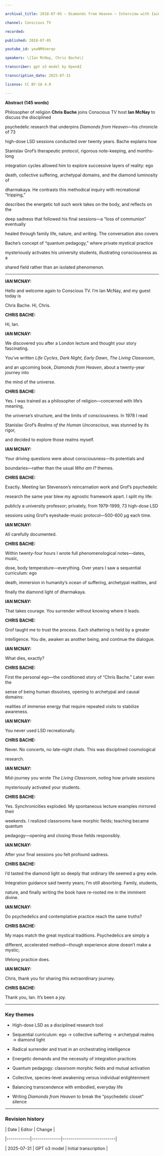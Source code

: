 ```yaml
---

archival_title: 2018-07-05 – Diamonds from Heaven – Interview with Iain McNay

channel: Conscious TV

recorded:

published: 2018-07-05

youtube_id: yewNM9smrqo

speakers: \[Ian McNay, Chris Bache\]

transcriber: gpt o3 model by OpenAI

transcription_date: 2025-07-31

license: CC BY-SA 4.0

---
```


**Abstract (145 words)**

Philosopher of religion **Chris Bache** joins Conscious TV host **Ian McNay** to discuss the disciplined

psychedelic research that underpins *Diamonds from Heaven*—his chronicle of 73

high-dose LSD sessions conducted over twenty years. Bache explains how

Stanislav Grof’s therapeutic protocol, rigorous note-keeping, and months-long

integration cycles allowed him to explore successive layers of reality: ego

death, collective suffering, archetypal domains, and the diamond luminosity of

dharmakaya. He contrasts this methodical inquiry with recreational “tripping,”

describes the energetic toll such work takes on the body, and reflects on the

deep sadness that followed his final sessions—a “loss of communion” eventually

healed through family life, nature, and writing. The conversation also covers

Bache’s concept of “quantum pedagogy,” where private mystical practice

mysteriously activates his university students, illustrating consciousness as a

shared field rather than an isolated phenomenon.

---

**IAN MCNAY:**

Hello and welcome again to Conscious TV. I’m Ian McNay, and my guest today is

Chris Bache. Hi, Chris.

**CHRIS BACHE:**

Hi, Ian.

**IAN MCNAY:**

We discovered you after a London lecture and thought your story fascinating.

You’ve written *Life Cycles*, *Dark Night, Early Dawn*, *The Living Classroom*,

and an upcoming book, *Diamonds from Heaven*, about a twenty-year journey into

the mind of the universe.

**CHRIS BACHE:**

Yes. I was trained as a philosopher of religion—concerned with life’s meaning,

the universe’s structure, and the limits of consciousness. In 1978 I read

Stanislav Grof’s *Realms of the Human Unconscious*, was stunned by its rigor,

and decided to explore those realms myself.

**IAN MCNAY:**

Your driving questions were about consciousness—its potentials and

boundaries—rather than the usual *Who am I?* themes.

**CHRIS BACHE:**

Exactly. Meeting Ian Stevenson’s reincarnation work and Grof’s psychedelic

research the same year blew my agnostic framework apart. I split my life:

publicly a university professor; privately, from 1979-1999, 73 high-dose LSD

sessions using Grof’s eyeshade-music protocol—500-600 µg each time.

**IAN MCNAY:**

All carefully documented.

**CHRIS BACHE:**

Within twenty-four hours I wrote full phenomenological notes—dates, music,

dose, body temperature—everything. Over years I saw a sequential curriculum: ego

death, immersion in humanity’s ocean of suffering, archetypal realities, and

finally the diamond light of dharmakaya.

**IAN MCNAY:**

That takes courage. You surrender without knowing where it leads.

**CHRIS BACHE:**

Grof taught me to trust the process. Each shattering is held by a greater

intelligence. You die, awaken as another being, and continue the dialogue.

**IAN MCNAY:**

What dies, exactly?

**CHRIS BACHE:**

First the personal ego—the conditioned story of “Chris Bache.” Later even the

sense of being human dissolves, opening to archetypal and causal domains:

realities of immense energy that require repeated visits to stabilize awareness.

**IAN MCNAY:**

You never used LSD recreationally.

**CHRIS BACHE:**

Never. No concerts, no late-night chats. This was disciplined cosmological

research.

**IAN MCNAY:**

Mid-journey you wrote *The Living Classroom*, noting how private sessions

mysteriously activated your students.

**CHRIS BACHE:**

Yes. Synchronicities exploded. My spontaneous lecture examples mirrored their

weekends. I realized classrooms have morphic fields; teaching became quantum

pedagogy—opening and closing those fields responsibly.

**IAN MCNAY:**

After your final sessions you felt profound sadness.

**CHRIS BACHE:**

I’d tasted the diamond light so deeply that ordinary life seemed a grey exile.

Integration guidance said twenty years; I’m still absorbing. Family, students,

nature, and finally writing the book have re-rooted me in the imminent divine.

**IAN MCNAY:**

Do psychedelics and contemplative practice reach the same truths?

**CHRIS BACHE:**

My maps match the great mystical traditions. Psychedelics are simply a

different, accelerated method—though experience alone doesn’t make a mystic;

lifelong practice does.

**IAN MCNAY:**

Chris, thank you for sharing this extraordinary journey.

**CHRIS BACHE:**

Thank you, Ian. It’s been a joy.

---

### Key themes

- High-dose LSD as a disciplined research tool

- Sequential curriculum: ego → collective suffering → archetypal realms → diamond light

- Radical surrender and trust in an orchestrating intelligence

- Energetic demands and the necessity of integration practices

- Quantum pedagogy: classroom morphic fields and mutual activation

- Collective, species-level awakening versus individual enlightenment

- Balancing transcendence with embodied, everyday life

- Writing *Diamonds from Heaven* to break the “psychedelic closet” silence

---

### Revision history

| Date | Editor | Change |

|------------|---------------|---------------------------|

| 2025-07-31 | GPT o3 model | Initial transcription |
